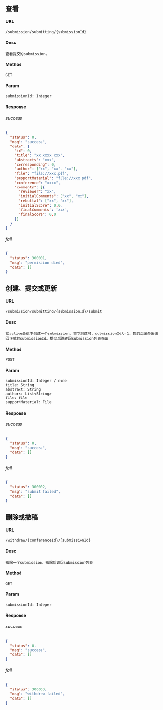 ## 查看
#### URL
``` 
/submission/submitting/{submissionId}
```

#### Desc
``` 
查看提交的submission。
```

#### Method
```
GET
```

#### Param
``` 
submissionId: Integer
```

#### Response
###### success
```json
{
  "status": 0,
  "msg": "success",
  "data": {
    "id": 0,
    "title": "xx xxxx xxx",
    "abstracts": "xxx",
    "corresponding": 0,
    "author": ["xx", "xx", "xx"],
    "file": "file://xxx.pdf",
    "supportMaterial": "file://xxx.pdf",
    "conference": "xxxx",
    "comments": [{
      "reviewer": "xx",
      "initialComments": ["xx", "xx"],
      "rebuttal": ["xx", "xx"],
      "initialScore": 0.0,
      "finalComments": "xxx",
      "finalScore": 0.0
    }]
  }
}
```
###### fail
```json
{
  "status": 300001,
  "msg": "permission died",
  "data": []
}
```

## 创建、提交或更新
#### URL
```
/submission/submitting/{submissionId}/submit
```

#### Desc
``` 
在active会议中创建一个submission。首次创建时，submissionId为-1，提交后服务器返回正式的submissionId。提交后跳转回submission列表页面
```

#### Method
``` 
POST
```

#### Param
``` 
submissionId: Integer / none
title: String
abstract: String
authors: List<String>
file: File
supportMaterial: File
```

#### Response
###### success
```json
{
  "status": 0,
  "msg": "success",
  "data": []
}
```
###### fail
```json
{
  "status": 300002,
  "msg": "submit failed",
  "data": []
}
```

## 删除或撤稿
#### URL
```
/withdraw/{conferenceId}/{submissionId}
```

#### Desc
``` 
撤除一个submission。撤除后返回submission列表
```

#### Method
``` 
GET
```

#### Param
```
submissionId: Integer
```

#### Response
###### success
```json
{
  "status": 0,
  "msg": "success",
  "data": []
}
```
###### fail
```json
{
  "status": 300003,
  "msg": "withdraw failed",
  "data": []
}
```
